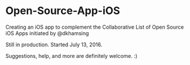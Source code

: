 # Open-Source-App-iOS

Creating an iOS app to complement the Collaborative List of Open Source iOS Apps initiated by @dkhamsing

Still in production. Started July 13, 2016.

Suggestions, help, and more are definitely welcome. :)
